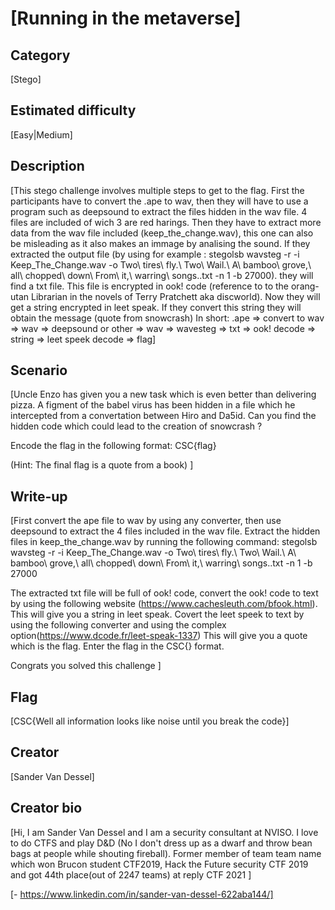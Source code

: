 

# [Running in the metaverse]

## Category
[Stego]

## Estimated difficulty
[Easy|Medium]

## Description
[This stego challenge involves multiple steps to get to the flag. First the participants have to convert the .ape to wav, then they will have to use a program such as deepsound to extract the files hidden in the wav file.
4 files are included of wich 3 are red harings. Then they have to extract more data from the wav file included (keep_the_change.wav), this one can also be misleading as it also makes an immage by analising the sound.
If they extracted the output file (by using for example : stegolsb wavsteg -r -i Keep_The_Change.wav -o Two\ tires\ fly.\ Two\ Wail.\ A\ bamboo\ grove,\ all\ chopped\ down\ From\ it,\ warring\ songs..txt -n 1 -b 27000).
they will find a txt file. This file is encrypted in ook! code (reference to to the orang-utan Librarian in the novels of Terry Pratchett aka discworld). Now they will get a string encrypted in leet speak. If they convert this string
they will obtain the message (quote from snowcrash)
In short: .ape => convert to wav => wav => deepsound or other => wav => wavesteg => txt => ook! decode => string => leet speek decode => flag]

## Scenario
[Uncle Enzo has given you a new task which is even better than delivering pizza. A figment of the babel virus has been hidden in a file which he intercepted from a convertation between Hiro and Da5id. Can you find the hidden code which could lead to the creation of snowcrash ?

Encode the flag in the following format: CSC{flag}

(Hint: The final flag is a quote from a book)
]

## Write-up
[First convert the ape file to wav by using any converter, then use deepsound to extract the 4 files included in the wav file. Extract the hidden files in keep_the_change.wav by running the following command:
stegolsb wavsteg -r -i Keep_The_Change.wav -o Two\ tires\ fly.\ Two\ Wail.\ A\ bamboo\ grove,\ all\ chopped\ down\ From\ it,\ warring\ songs..txt -n 1 -b 27000

The extracted txt file will be full of ook! code, convert the ook! code to text by using the following website (https://www.cachesleuth.com/bfook.html).
This will give you a string in leet speak. Covert the leet speek to text by using the following converter and using the complex option(https://www.dcode.fr/leet-speak-1337)
This will give you a quote which is the flag. Enter the flag in the CSC{} format.

Congrats you solved this challenge
]


## Flag
[CSC{Well all information looks like noise until you break the code}]

## Creator
[Sander Van Dessel]

## Creator bio
[Hi, I am Sander Van Dessel and I am a security consultant at NVISO. I love to do CTFS and play D&D (No I don't dress up as a dwarf and throw bean bags at people while shouting fireball).
Former member of team team name which won Brucon student CTF2019, Hack the Future security CTF 2019 and got 44th place(out of 2247 teams) at reply CTF 2021 ]

[- https://www.linkedin.com/in/sander-van-dessel-622aba144/]

